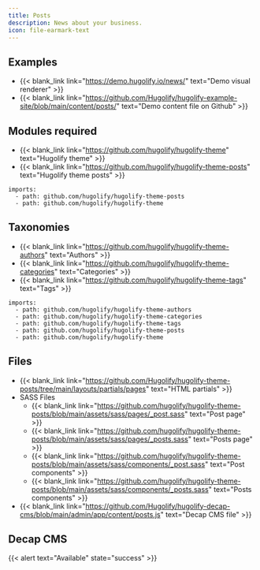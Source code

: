 ```yaml
---
title: Posts
description: News about your business.
icon: file-earmark-text
---
```


## Examples

- {{< blank_link link="https://demo.hugolify.io/news/" text="Demo visual renderer" >}}
- {{< blank_link link="https://github.com/Hugolify/hugolify-example-site/blob/main/content/posts/" text="Demo content file on Github" >}}

## Modules required

- {{< blank_link link="https://github.com/hugolify/hugolify-theme" text="Hugolify theme" >}}
- {{< blank_link link="https://github.com/hugolify/hugolify-theme-posts" text="Hugolify theme posts" >}}

```go-html-template
imports:
  - path: github.com/hugolify/hugolify-theme-posts
  - path: github.com/hugolify/hugolify-theme
```

## Taxonomies

- {{< blank_link link="https://github.com/hugolify/hugolify-theme-authors" text="Authors" >}}
- {{< blank_link link="https://github.com/hugolify/hugolify-theme-categories" text="Categories" >}}
- {{< blank_link link="https://github.com/hugolify/hugolify-theme-tags" text="Tags" >}}

```go-html-template
imports:
  - path: github.com/hugolify/hugolify-theme-authors
  - path: github.com/hugolify/hugolify-theme-categories
  - path: github.com/hugolify/hugolify-theme-tags
  - path: github.com/hugolify/hugolify-theme-posts
  - path: github.com/hugolify/hugolify-theme
```

## Files

- {{< blank_link link="https://github.com/Hugolify/hugolify-theme-posts/tree/main/layouts/partials/pages" text="HTML partials" >}}
- SASS Files
  - {{< blank_link link="https://github.com/hugolify/hugolify-theme-posts/blob/main/assets/sass/pages/_post.sass" text="Post page" >}}
  - {{< blank_link link="https://github.com/hugolify/hugolify-theme-posts/blob/main/assets/sass/pages/_posts.sass" text="Posts page" >}}
  - {{< blank_link link="https://github.com/hugolify/hugolify-theme-posts/blob/main/assets/sass/components/_post.sass" text="Post components" >}}
  - {{< blank_link link="https://github.com/hugolify/hugolify-theme-posts/blob/main/assets/sass/components/_posts.sass" text="Posts components" >}}
- {{< blank_link link="https://github.com/Hugolify/hugolify-decap-cms/blob/main/admin/app/content/posts.js" text="Decap CMS file" >}}

## Decap CMS

{{< alert text="Available" state="success" >}}
